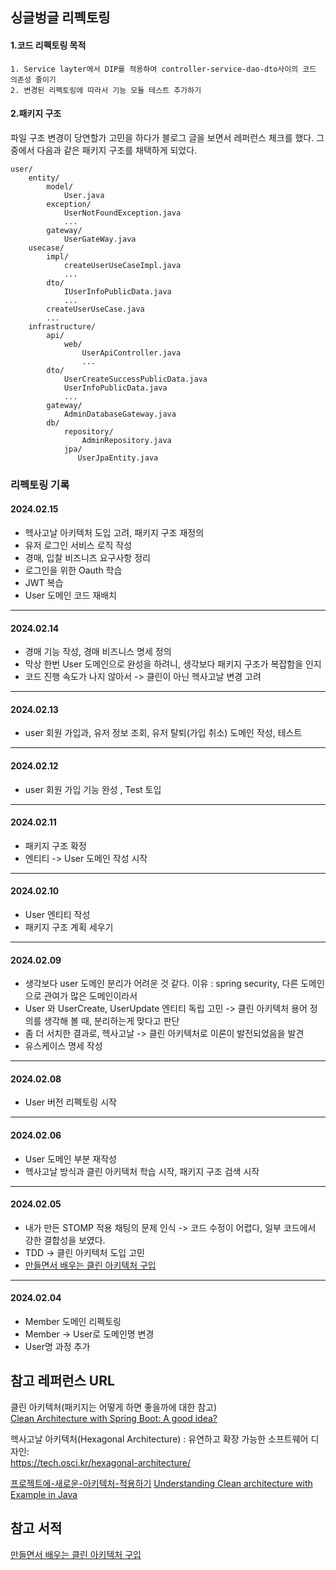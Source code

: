## 싱글벙글 리펙토링

#### 1.코드 리펙토링 목적

    1. Service layter에서 DIP를 적용하여 controller-service-dao-dto사이의 코드 의존성 줄이기
    2. 변경된 리펙토링에 따라서 기능 모듈 테스트 추가하기

#### 2.패키지 구조

파일 구조 변경이 당연할가 고민을 하다가 블로그 글을 보면서 레퍼런스 체크를 했다.
그 중에서 다음과 같은 패키지 구조를 채택하게 되었다.

```text
user/
    entity/
        model/
            User.java
        exception/
            UserNotFoundException.java
            ...
        gateway/
            UserGateWay.java
    usecase/
        impl/
            createUserUseCaseImpl.java
            ...
        dto/
            IUserInfoPublicData.java
            ...
        createUserUseCase.java
        ...
    infrastructure/
        api/
            web/
                UserApiController.java
                ...
        dto/
            UserCreateSuccessPublicData.java
            UserInfoPublicData.java
            ...
        gateway/
            AdminDatabaseGateway.java
        db/
            repository/
                AdminRepository.java
            jpa/
               UserJpaEntity.java 
```

### 리펙토링 기록

#### 2024.02.15

* 헥사고날 아키텍처 도입 고려, 패키지 구조 재정의
* 유저 로그인 서비스 로직 작성
* 경매, 입찰 비즈니즈 요구사항 정리
* 로그인을 위한 Oauth 학습
* JWT 복습
* User 도메인 코드 재배치

---

#### 2024.02.14

* 경매 기능 작성, 경매 비즈니스 명세 정의
* 막상 한번 User 도메인으로 완성을 하려니, 생각보다 패키지 구조가 복잡함을 인지
* 코드 진행 속도가 나지 않아서 -> 클린이 아닌 헥사고날 변경 고려

---

#### 2024.02.13

* user 회원 가입과, 유저 정보 조회, 유저 탈퇴(가입 취소) 도메인 작성, 테스트

---

#### 2024.02.12

* user 회원 가입 기능 완성 , Test 토입

---

#### 2024.02.11

* 패키지 구조 확정
* 엔티티 -> User 도메인 작성 시작

---

#### 2024.02.10

* User 엔티티 작성
* 패키지 구조 계획 세우기

---

#### 2024.02.09

* 생각보다 user 도메인 분리가 어려운 것 같다. 이유 : spring security, 다른 도메인으로 관여가 많은 도메인이라서
* User 와 UserCreate, UserUpdate 엔티티 독립 고민 -> 클린 아키텍처 용어 정의를 생각해 볼 때, 분리하는게 맞다고 판단
* 좀 더 서치한 결과로, 헥사고날 -> 클린 아키텍처로 이론이 발전되었음을 발견
* 유스케이스 명세 작성

---

#### 2024.02.08

* User 버전 리펙토링 시작

---

#### 2024.02.06

* User 도메인 부분 재작성
* 헥사고날 방식과 클린 아키텍처 학습 시작, 패키지 구조 검색 시작

---

#### 2024.02.05

* 내가 만든 STOMP 적용 채팅의 문제 인식 -> 코드 수정이 어렵다, 일부 코드에서 강한 결합성을 보였다.
* TDD -> 클린 아키텍처 도입 고민
* [만들면서 배우는 클린 아키텍처 구입](https://ebook-product.kyobobook.co.kr/dig/epd/ebook/E000005295801)

---

#### 2024.02.04

* Member 도메인 리펙토링
* Member -> User로 도메인명 변경
* User명 과정 추가

## 참고 레퍼런스 URL

클린 아키텍처(패키지는 어떻게 하면 좋을까에 대한 참고)  
[Clean Architecture with Spring Boot: A good idea?](https://medium.com/@viniciusromualdobusiness/clean-architecture-with-spring-boot-a-good-idea-d6f97e450130)

헥사고날 아키텍처(Hexagonal Architecture) : 유연하고 확장 가능한 소프트웨어 디자인:  
https://tech.osci.kr/hexagonal-architecture/

[프로젝트에-새로운-아키텍처-적용하기](https://medium.com/naverfinancial/%ED%94%84%EB%A1%9C%EC%A0%9D%ED%8A%B8%EC%97%90-%EC%83%88%EB%A1%9C%EC%9A%B4-%EC%95%84%ED%82%A4%ED%85%8D%EC%B2%98-%EC%A0%81%EC%9A%A9%ED%95%98%EA%B8%B0-99d70df6122b)
[Understanding Clean architecture with Example in Java](https://shivagoy.medium.com/overview-on-clean-architecture-a2715d982fdd)

## 참고 서적

[만들면서 배우는 클린 아키텍처 구입](https://ebook-product.kyobobook.co.kr/dig/epd/ebook/E000005295801)